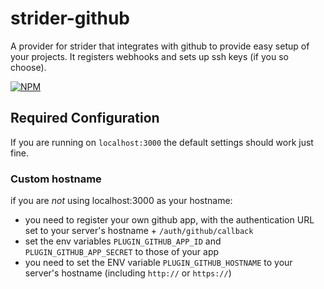 strider-github
==============

A provider for strider that integrates with github to provide easy setup of
your projects. It registers webhooks and sets up ssh keys (if you so choose).

[![NPM](https://nodei.co/npm/strider-github.png)](https://nodei.co/npm/strider-github/)

## Required Configuration

If you are running on `localhost:3000` the default settings should work just fine.

### Custom hostname

if you are *not* using localhost:3000 as your hostname:

- you need to register your own github app, with the authentication URL set to your server's hostname + `/auth/github/callback`
- set the env variables `PLUGIN_GITHUB_APP_ID` and `PLUGIN_GITHUB_APP_SECRET` to those of your app
- you need to set the ENV variable `PLUGIN_GITHUB_HOSTNAME` to your server's hostname (including `http://` or `https://`)
